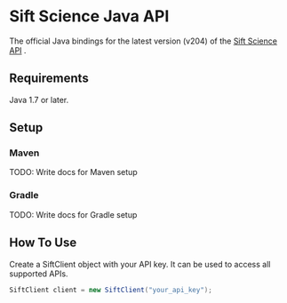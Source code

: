 # Sift Science Java API

The official Java bindings for the latest version (v204) of the [Sift Science API](https://siftscience.com/developers/docs/curl/apis-overview) .

## Requirements
Java 1.7 or later.

## Setup
### Maven
TODO: Write docs for Maven setup
### Gradle
TODO: Write docs for Gradle setup

## How To Use

Create a SiftClient object with your API key. It can be used to access all supported APIs.
```java
SiftClient client = new SiftClient("your_api_key");
```
